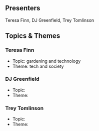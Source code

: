 ## Presenters

Teresa Finn, DJ Greenfield, Trey Tomlinson

## Topics & Themes

### Teresa Finn

* Topic: gardening and technology
* Theme: tech and society

### DJ Greenfield

* Topic:
* Theme:

### Trey Tomlinson

* Topic:
* Theme:
